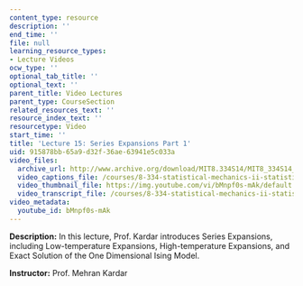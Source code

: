 ```yaml
---
content_type: resource
description: ''
end_time: ''
file: null
learning_resource_types:
- Lecture Videos
ocw_type: ''
optional_tab_title: ''
optional_text: ''
parent_title: Video Lectures
parent_type: CourseSection
related_resources_text: ''
resource_index_text: ''
resourcetype: Video
start_time: ''
title: 'Lecture 15: Series Expansions Part 1'
uid: 915878bb-65a9-d32f-36ae-63941e5c033a
video_files:
  archive_url: http://www.archive.org/download/MIT8.334S14/MIT8_334S14_lec15_300k.mp4
  video_captions_file: /courses/8-334-statistical-mechanics-ii-statistical-physics-of-fields-spring-2014/4b337a79b6875c739a0b36663e5de9f5_bMnpf0s-mAk.vtt
  video_thumbnail_file: https://img.youtube.com/vi/bMnpf0s-mAk/default.jpg
  video_transcript_file: /courses/8-334-statistical-mechanics-ii-statistical-physics-of-fields-spring-2014/1c6dbaefefd37c0a60416beba430d3a0_bMnpf0s-mAk.pdf
video_metadata:
  youtube_id: bMnpf0s-mAk
---
```


**Description:** In this lecture, Prof. Kardar introduces Series Expansions, including Low-temperature Expansions, High-temperature Expansions, and Exact Solution of the One Dimensional Ising Model.

**Instructor:** Prof. Mehran Kardar



